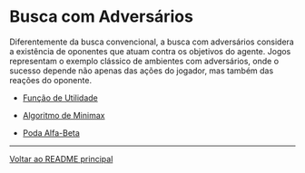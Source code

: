 # Busca com Adversários

Diferentemente da busca convencional, a busca com adversários considera a existência de oponentes que atuam contra os objetivos do agente. Jogos representam o exemplo clássico de ambientes com adversários, onde o sucesso depende não apenas das ações do jogador, mas também das reações do oponente.

- [Função de Utilidade](função-utilidade.md)

- [Algoritmo de Minimax](minimax.md)

- [Poda Alfa-Beta](poda-alfa-beta.md)

---

[Voltar ao README principal](../../README.md)